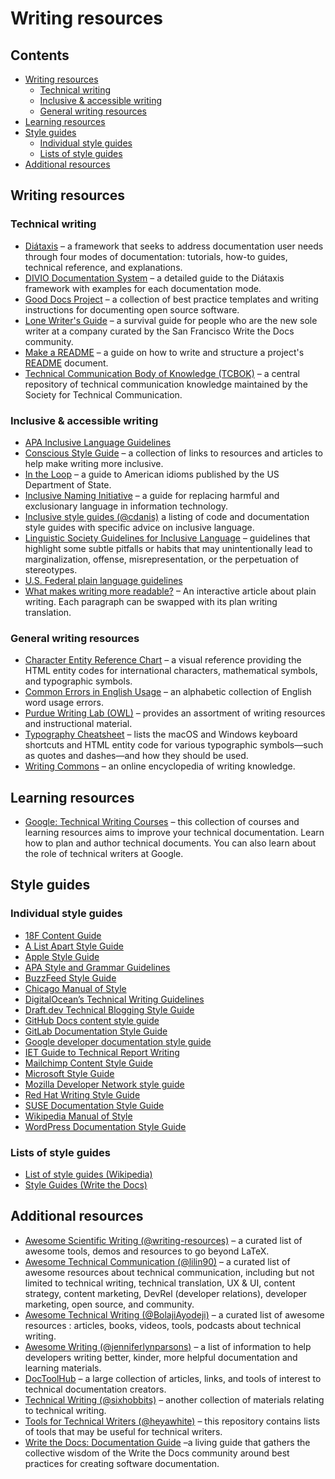 # Writing resources<!-- omit in toc -->

## Contents<!-- omit in toc -->

- [Writing resources](#writing-resources)
  - [Technical writing](#technical-writing)
  - [Inclusive & accessible writing](#inclusive--accessible-writing)
  - [General writing resources](#general-writing-resources)
- [Learning resources](#learning-resources)
- [Style guides](#style-guides)
  - [Individual style guides](#individual-style-guides)
  - [Lists of style guides](#lists-of-style-guides)
- [Additional resources](#additional-resources)

## Writing resources

### Technical writing

- [Di&aacute;taxis](https://diataxis.fr) &ndash; a framework that seeks to address documentation user needs through four modes of documentation: tutorials, how-to guides, technical reference, and explanations.
- [DIVIO Documentation System](https://documentation.divio.com) &ndash; a detailed guide to the Di&aacute;taxis framework with examples for each documentation mode.
- [Good Docs Project](https://thegooddocsproject.dev/) &ndash; a collection of best practice templates and writing instructions for documenting open source software.
- [Lone Writer's Guide](https://github.com/San-Francisco-Write-The-Docs/lone-writers-guide#readme) &ndash; a survival guide for people who are the new sole writer at a company curated by the San Francisco Write the Docs community.
- [Make a README](https://www.makeareadme.com) &ndash; a guide on how to write and structure a project's [README](https://en.wikipedia.org/wiki/README) document.
- [Technical Communication Body of Knowledge (TCBOK)](https://www.tcbok.org/) &ndash; a central repository of technical communication knowledge maintained by the Society for Technical Communication.

### Inclusive & accessible writing

- [APA Inclusive Language Guidelines](https://www.apa.org/about/apa/equity-diversity-inclusion/language-guidelines)
- [Conscious Style Guide](https://consciousstyleguide.com) &ndash; a collection of links to resources and articles to help make writing more inclusive.
- [In the Loop](https://americanenglish.state.gov/resources/loop) &ndash; a guide to American idioms published by the US Department of State.
- [Inclusive Naming Initiative](https://inclusivenaming.org/) &ndash; a guide for replacing harmful and exclusionary language in information technology.
- [Inclusive style guides (@cdanis)](https://github.com/cdanis/inclusive-style-guides) a listing of code and documentation style guides with specific advice on inclusive language.
- [Linguistic Society Guidelines for Inclusive Language](https://www.linguisticsociety.org/resource/guidelines-inclusive-language) &ndash; guidelines that highlight some subtle pitfalls or habits that may unintentionally lead to marginalization, offense, misrepresentation, or the perpetuation of stereotypes.
- [U.S. Federal plain language guidelines](https://www.plainlanguage.gov/guidelines/)
- [What makes writing more readable?](https://pudding.cool/2022/02/plain) &ndash; An interactive article about plain writing. Each paragraph can be swapped with its plan writing translation.

### General writing resources

- [Character Entity Reference Chart](https://dev.w3.org/html5/html-author/charref) &ndash; a visual reference providing the HTML entity codes for international characters, mathematical symbols, and typographic symbols.
- [Common Errors in English Usage](https://brians.wsu.edu/common-errors/) &ndash; an alphabetic collection of English word usage errors.
- [Purdue Writing Lab (OWL)](https://owl.purdue.edu/owl/purdue_owl.html) &ndash; provides an assortment of writing resources and instructional material.
- [Typography Cheatsheet](https://www.typewolf.com/cheatsheet) &ndash; lists the macOS and Windows keyboard shortcuts and HTML entity code for various typographic symbols&mdash;such as quotes and dashes&mdash;and how they should be used.
- [Writing Commons](https://writingcommons.org) &ndash; an online encyclopedia of writing knowledge.

## Learning resources

- [Google: Technical Writing Courses](https://developers.google.com/tech-writing/overview) &ndash; this collection of courses and learning resources aims to improve your technical documentation. Learn how to plan and author technical documents. You can also learn about the role of technical writers at Google.

## Style guides

### Individual style guides

- [18F Content Guide](https://content-guide.18f.gov/our-style)
- [A List Apart Style Guide](https://alistapart.com/about/style-guide)
- [Apple Style Guide](https://help.apple.com/applestyleguide)
- [APA Style and Grammar Guidelines](https://apastyle.apa.org/style-grammar-guidelines)
- [BuzzFeed Style Guide](https://www.buzzfeed.com/emmyf/buzzfeed-style-guide)
- [Chicago Manual of Style](https://www.chicagomanualofstyle.org/)
- [DigitalOcean’s Technical Writing Guidelines](https://www.digitalocean.com/community/tutorials/digitalocean-s-technical-writing-guidelines)
- [Draft.dev Technical Blogging Style Guide](https://draft.dev/learn/styleguide)
- [GitHub Docs content style guide](https://github.com/github/docs/blob/main/contributing/content-style-guide.md)
- [GitLab Documentation Style Guide](https://docs.gitlab.com/ee/development/documentation/styleguide/)
- [Google developer documentation style guide](https://developers.google.com/style)
- [IET Guide to Technical Report Writing](https://www.theiet.org/media/5182/technical-report-writing.pdf)
- [Mailchimp Content Style Guide](https://styleguide.mailchimp.com)
- [Microsoft Style Guide](https://docs.microsoft.com/en-us/style-guide/)
- [Mozilla Developer Network style guide](https://developer.mozilla.org/en-US/docs/MDN/Guidelines/Writing_style_guide)
- [Red Hat Writing Style Guide](https://github.com/StyleGuides/WritingStyleGuide#readme)
- [SUSE Documentation Style Guide](https://documentation.suse.com/en-us/style/current/single-html/docu_styleguide)
- [Wikipedia Manual of Style](https://en.wikipedia.org/wiki/Wikipedia:Manual_of_Style)
- [WordPress Documentation Style Guide](https://make.wordpress.org/docs/style-guide/)

### Lists of style guides

- [List of style guides (Wikipedia)](https://en.wikipedia.org/wiki/List_of_style_guides)
- [Style Guides (Write the Docs)](https://www.writethedocs.org/guide/writing/style-guides/)

## Additional resources

- [Awesome Scientific Writing (@writing-resources)](https://github.com/writing-resources/awesome-scientific-writing#readme) &ndash; a curated list of awesome tools, demos and resources to go beyond LaTeX.
- [Awesome Technical Communication (@lilin90)](https://github.com/lilin90/awesome-technical-communication#readme) &ndash; a curated list of awesome resources about technical communication, including but not limited to technical writing, technical translation, UX &amp; UI, content strategy, content marketing, DevRel (developer relations), developer marketing, open source, and community.
- [Awesome Technical Writing (@BolajiAyodeji)](https://github.com/BolajiAyodeji/awesome-technical-writing#readme) &ndash; a curated list of awesome resources : articles, books, videos, tools, podcasts about technical writing.
- [Awesome Writing (@jenniferlynparsons)](https://github.com/jenniferlynparsons/awesome-writing#readme) &ndash; a list of information to help developers writing better, kinder, more helpful documentation and learning materials.
- [DocToolHub](https://doctoolhub.com/) &ndash; a large collection of articles, links, and tools of interest to technical documentation creators.
- [Technical Writing (@sixhobbits)](https://github.com/sixhobbits/technical-writing#readme) &ndash; another collection of materials relating to technical writing.
- [Tools for Technical Writers (@heyawhite)](https://github.com/heyawhite/tech-writing-tools#readme) &ndash; this repository contains lists of tools that may be useful for technical writers.
- [Write the Docs: Documentation Guide](https://www.writethedocs.org/guide/) &ndash;a living guide that gathers the collective wisdom of the Write the Docs community around best practices for creating software documentation.
